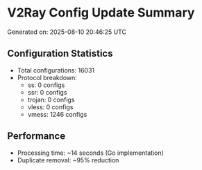 # V2Ray Config Update Summary
Generated on: 2025-08-10 20:46:25 UTC

## Configuration Statistics
- Total configurations: 16031
- Protocol breakdown:
  - ss: 0 configs
  - ssr: 0 configs
  - trojan: 0 configs
  - vless: 0 configs
  - vmess: 1246 configs

## Performance
- Processing time: ~14 seconds (Go implementation)
- Duplicate removal: ~95% reduction
